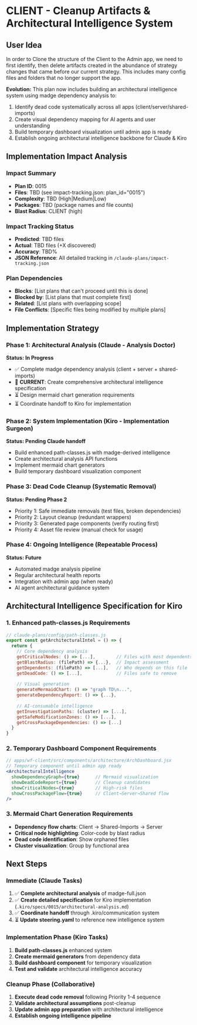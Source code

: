 # CLIENT - Cleanup Artifacts & Architectural Intelligence System

## User Idea
In order to Clone the structure of the Client to the Admin app, we need to first identify, then delete artifacts created in the abundance of strategy changes that came before our current strategy. This includes many config files and folders that no longer support the app.

**Evolution:** This plan now includes building an architectural intelligence system using madge dependency analysis to:
1. Identify dead code systematically across all apps (client/server/shared-imports)  
2. Create visual dependency mapping for AI agents and user understanding
3. Build temporary dashboard visualization until admin app is ready
4. Establish ongoing architectural intelligence backbone for Claude & Kiro

## Implementation Impact Analysis

### Impact Summary
- **Plan ID**: 0015
- **Files**: TBD (see impact-tracking.json: plan_id="0015")
- **Complexity**: TBD (High|Medium|Low)
- **Packages**: TBD (package names and file counts)
- **Blast Radius**: CLIENT (high)

### Impact Tracking Status
- **Predicted**: TBD files
- **Actual**: TBD files (+X discovered)
- **Accuracy**: TBD%
- **JSON Reference**: All detailed tracking in `/claude-plans/impact-tracking.json`

### Plan Dependencies
- **Blocks**: [List plans that can't proceed until this is done]
- **Blocked by**: [List plans that must complete first]
- **Related**: [List plans with overlapping scope]
- **File Conflicts**: [Specific files being modified by multiple plans]

## Implementation Strategy

### Phase 1: Architectural Analysis (Claude - Analysis Doctor)
**Status: In Progress**
- ✅ Complete madge dependency analysis (client + server + shared-imports)
- 🔄 **CURRENT**: Create comprehensive architectural intelligence specification 
- ⏳ Design mermaid chart generation requirements
- ⏳ Coordinate handoff to Kiro for implementation

### Phase 2: System Implementation (Kiro - Implementation Surgeon)  
**Status: Pending Claude handoff**
- Build enhanced path-classes.js with madge-derived intelligence
- Create architectural analysis API functions
- Implement mermaid chart generators
- Build temporary dashboard visualization component

### Phase 3: Dead Code Cleanup (Systematic Removal)
**Status: Pending Phase 2**
- Priority 1: Safe immediate removals (test files, broken dependencies)
- Priority 2: Layout cleanup (redundant wrappers)  
- Priority 3: Generated page components (verify routing first)
- Priority 4: Asset file review (manual check for usage)

### Phase 4: Ongoing Intelligence (Repeatable Process)
**Status: Future**
- Automated madge analysis pipeline
- Regular architectural health reports
- Integration with admin app (when ready)
- AI agent architectural guidance system

## Architectural Intelligence Specification for Kiro

### 1. Enhanced path-classes.js Requirements
```javascript
// claude-plans/config/path-classes.js
export const getArchitecturalIntel = () => {
  return {
    // Core dependency analysis
    getCriticalNodes: () => [...],        // Files with most dependents
    getBlastRadius: (filePath) => {...},  // Impact assessment
    getDependents: (filePath) => [...],   // Who depends on this file
    getDeadCode: () => [...],             // Files safe to remove
    
    // Visual generation
    generateMermaidChart: () => "graph TD\n...",
    generateDependencyReport: () => {...},
    
    // AI-consumable intelligence  
    getInvestigationPaths: (cluster) => [...],
    getSafeModificationZones: () => [...],
    getCrossPackageDependencies: () => [...]
  }
}
```

### 2. Temporary Dashboard Component Requirements
```jsx
// apps/wf-client/src/components/architecture/ArchDashboard.jsx
// Temporary component until admin app ready
<ArchitecturalIntelligence 
  showDependencyGraph={true}      // Mermaid visualization
  showDeadCodeReport={true}       // Cleanup candidates
  showCriticalNodes={true}        // High-risk files
  showCrossPackageFlow={true}     // Client→Server→Shared flow
/>
```

### 3. Mermaid Chart Generation Requirements
- **Dependency flow charts**: Client → Shared-Imports → Server
- **Critical node highlighting**: Color-code by blast radius
- **Dead code identification**: Show orphaned files
- **Cluster visualization**: Group by functional area

## Next Steps

### Immediate (Claude Tasks)
1. ✅ **Complete architectural analysis** of madge-full.json
2. ✅ **Create detailed specification** for Kiro implementation (`.kiro/specs/0015/architectural-analysis.md`)
3. ✅ **Coordinate handoff** through .kiro/communication system
4. ⏳ **Update steering.yaml** to reference new intelligence system

### Implementation Phase (Kiro Tasks)  
1. **Build path-classes.js** enhanced system
2. **Create mermaid generators** from dependency data
3. **Build dashboard component** for temporary visualization
4. **Test and validate** architectural intelligence accuracy

### Cleanup Phase (Collaborative)
1. **Execute dead code removal** following Priority 1-4 sequence
2. **Validate architectural assumptions** post-cleanup
3. **Update admin app preparation** with architectural intelligence
4. **Establish ongoing intelligence pipeline**
